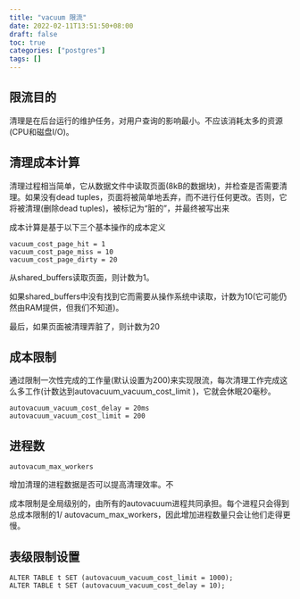```yaml
---
title: "vacuum 限流"
date: 2022-02-11T13:51:50+08:00
draft: false
toc: true 
categories: ["postgres"]
tags: []
---
```


## 限流目的 

清理是在后台运行的维护任务，对用户查询的影响最小。不应该消耗太多的资源(CPU和磁盘I/O)。

## 清理成本计算

清理过程相当简单，它从数据文件中读取页面(8kB的数据块)，并检查是否需要清理。如果没有dead tuples，页面将被简单地丢弃，而不进行任何更改。否则，它将被清理(删除dead tuples)，被标记为“脏的”，并最终被写出来

成本计算是基于以下三个基本操作的成本定义

```
vacuum_cost_page_hit = 1
vacuum_cost_page_miss = 10
vacuum_cost_page_dirty = 20
```

从shared_buffers读取页面，则计数为1。

如果shared_buffers中没有找到它而需要从操作系统中读取，计数为10(它可能仍然由RAM提供，但我们不知道)。

最后，如果页面被清理弄脏了，则计数为20

## 成本限制

通过限制一次性完成的工作量(默认设置为200)来实现限流，每次清理工作完成这么多工作(计数达到autovacuum_vacuum_cost_limit )，它就会休眠20毫秒。

```
autovacuum_vacuum_cost_delay = 20ms
autovacuum_vacuum_cost_limit = 200
```

## 进程数

```
autovacum_max_workers
```

增加清理的进程数据是否可以提高清理效率。不

成本限制是全局级别的，由所有的autovacuum进程共同承担。每个进程只会得到总成本限制的1/ autovacum_max_workers，因此增加进程数量只会让他们走得更慢。

## 表级限制设置

```
ALTER TABLE t SET (autovacuum_vacuum_cost_limit = 1000);
ALTER TABLE t SET (autovacuum_vacuum_cost_delay = 10);
```
